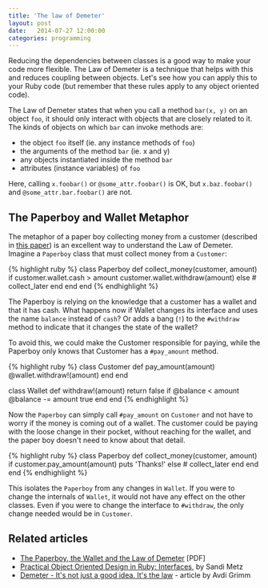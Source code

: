 ```yaml
---
title: 'The law of Demeter'
layout: post
date:   2014-07-27 12:00:00
categories: programming
---
```


Reducing the dependencies between classes is a good way to make your code more flexible. The Law of Demeter is a technique that helps with this and reduces coupling between objects. Let's see how you can apply this to your Ruby code (but remember that these rules apply to any object oriented code).

The Law of Demeter states that when you call a method `bar(x, y)` on an object `foo`, it should only interact with objects that are closely related to it. The kinds of objects on which `bar` can invoke methods are: 

- the object `foo` itself (ie. any instance methods of `foo`)
- the arguments of the method `bar` (ie. x and y)
- any objects instantiated inside the method `bar`
- attributes (instance variables) of `foo`

Here, calling `x.foobar()` or `@some_attr.foobar()` is OK, but `x.baz.foobar()` and `@some_attr.bar.foobar()` are not.

## The Paperboy and Wallet Metaphor

The metaphor of a paper boy collecting money from a customer (described in [this paper](http://www.ccs.neu.edu/research/demeter/demeter-method/LawOfDemeter/paper-boy/demeter.pdf)) is an excellent way to understand the Law of Demeter. Imagine a `Paperboy` class that must collect money from a `Customer`:

{% highlight ruby %}
class Paperboy
  def collect_money(customer, amount)
    if customer.wallet.cash > amount
      customer.wallet.withdraw(amount)
    else
      # collect_later
    end
  end
end
{% endhighlight %}

The Paperboy is relying on the knowledge that a customer has a wallet and that it has cash. What happens now if Wallet changes its interface and uses the name `balance` instead of `cash`? Or adds a bang (`!`) to the `#withdraw` method to indicate that it changes the state of the wallet?

To avoid this, we could make the Customer responsible for paying, while the Paperboy only knows that Customer has a `#pay_amount` method.

{% highlight ruby %}
class Customer
  def pay_amount(amount)
    @wallet.withdraw!(amount)
  end
end

class Wallet
  def withdraw!(amount)
    return false if @balance < amount
    @balance -= amount
    true
  end
end
{% endhighlight %}

Now the `Paperboy` can simply call `#pay_amount` on `Customer` and not have to worry if the money is coming out of a wallet. The customer could be paying with the loose change in their pocket, without reaching for the wallet, and the paper boy doesn't need to know about that detail.

{% highlight ruby %}
class Paperboy
  def collect_money(customer, amount)
    if customer.pay_amount(amount)
      puts 'Thanks!'
    else
      # collect_later
    end
  end
end
{% endhighlight %}

This isolates the `Paperboy` from any changes in `Wallet`. If you were to change the internals of `Wallet`, it would not have any effect on the other classes. Even if you were to change the interface to `#withdraw`, the only change needed would be in `Customer`.

## Related articles

- [The Paperboy, the Wallet and the Law of Demeter](http://www.ccs.neu.edu/research/demeter/demeter-method/LawOfDemeter/paper-boy/demeter.pdf) [PDF]
- [Practical Object Oriented Design in Ruby: Interfaces](http://www.informit.com/articles/article.aspx?p=1834700&seqNum=6), by Sandi Metz
- [Demeter - It's not just a good idea. It's the law](http://devblog.avdi.org/2011/07/05/demeter-its-not-just-a-good-idea-its-the-law/) - article by Avdi Grimm
